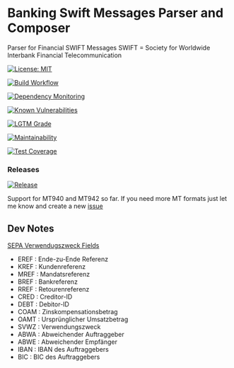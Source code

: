 # Banking Swift Messages Parser and Composer

Parser for Financial SWIFT Messages
SWIFT = Society for Worldwide Interbank Financial Telecommunication

[![License: MIT](https://img.shields.io/badge/License-MIT-blue.svg)](https://opensource.org/licenses/MIT)


[![Build Workflow](https://github.com/qoomon/banking-swift-messages-java/workflows/Build/badge.svg)](https://github.com/qoomon/banking-swift-messages-java/actions)


[![Dependency Monitoring](https://badgen.net/badge/dependency%20monitoring/%20/green?icon=dependabot)](https://github.com/qoomon/banking-swift-messages-java/pulls/app%2Fdependabot-preview)


[![Known Vulnerabilities](https://snyk.io/test/github/qoomon/banking-swift-messages-java/badge.svg)](https://snyk.io/test/github/qoomon/banking-swift-messages-java)


[![LGTM Grade](https://img.shields.io/lgtm/grade/java/github/qoomon/banking-swift-messages-java)](https://lgtm.com/projects/g/qoomon/banking-swift-messages-java)


[![Maintainability](https://api.codeclimate.com/v1/badges/e611239eea560ee9c72c/maintainability)](https://codeclimate.com/github/qoomon/banking-swift-messages-java/maintainability)

[![Test Coverage](https://api.codeclimate.com/v1/badges/e611239eea560ee9c72c/test_coverage)](https://codeclimate.com/github/qoomon/banking-swift-messages-java/test_coverage)




### Releases

[![Release](https://jitpack.io/v/qoomon/banking-swift-messages-java.svg)](https://jitpack.io/#qoomon/banking-swift-messages-java)


Support for MT940 and MT942 so far.
If you need more MT formats just let me know and create a new [issue](https://github.com/qoomon/banking-swift-messages-java/issues)


## Dev Notes
[SEPA Verwendugszweck Fields](https://www.hettwer-beratung.de/sepa-spezialwissen/sepa-technische-anforderungen/sepa-gesch%C3%A4ftsvorfallcodes-gvc-mt-940/)
* EREF : Ende-zu-Ende Referenz
* KREF : Kundenreferenz
* MREF : Mandatsreferenz
* BREF : Bankreferenz
* RREF : Retourenreferenz
* CRED : Creditor-ID
* DEBT : Debitor-ID
* COAM : Zinskompensationsbetrag
* OAMT : Ursprünglicher Umsatzbetrag
* SVWZ : Verwendungszweck
* ABWA : Abweichender Auftraggeber
* ABWE : Abweichender Empfänger
* IBAN : IBAN des Auftraggebers
* BIC : BIC des Auftraggebers
